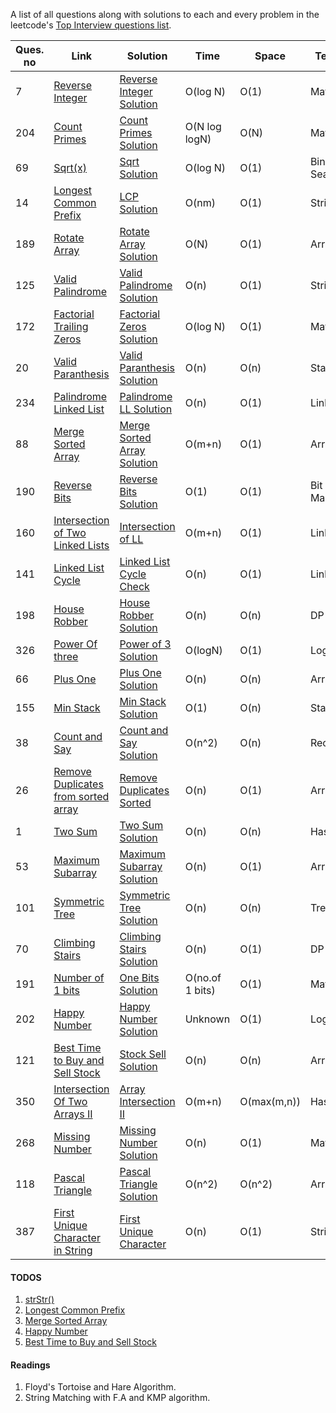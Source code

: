 A list of all questions along with solutions to each and every problem in the leetcode's [Top Interview questions list](https://leetcode.com/problemset/all/?listId=wpwgkgt).

| Ques. no | Link                                                                                                     | Solution                                               | Time            | Space       | Technique        |
| -------- | -------------------------------------------------------------------------------------------------------- | ------------------------------------------------------ | --------------- | ----------- | ---------------- |
| 7        | [Reverse Integer](https://leetcode.com/problems/reverse-integer)                                         | [Reverse Integer Solution](./ReverseInteger.java)      | O(log N)        | O(1)        | Math             |
| 204      | [Count Primes](https://leetcode.com/problems/count-primes)                                               | [Count Primes Solution](./CountPrimes.java)            | O(N log logN)   | O(N)        | Math (Sieve)     |
| 69       | [Sqrt(x)](https://leetcode.com/problems/sqrtx)                                                           | [Sqrt Solution](./Sqrt.java)                           | O(log N)        | O(1)        | Binary Search    |
| 14       | [Longest Common Prefix](https://leetcode.com/problems/longest-common-prefix/)                            | [LCP Solution](./LongestCommonPrefix.java)             | O(nm)           | O(1)        | Strings          |
| 189      | [Rotate Array](https://leetcode.com/problems/rotate-array/)                                              | [Rotate Array Solution](./RotateArray.java)            | O(N)            | O(1)        | Arrays           |
| 125      | [Valid Palindrome](https://leetcode.com/problems/valid-palindrome)                                       | [Valid Palindrome Solution](./ValidPalindrome.java)    | O(n)            | O(1)        | String           |
| 172      | [Factorial Trailing Zeros](https://leetcode.com/problems/factorial-trailing-zeroes)                      | [Factorial Zeros Solution](./FactorialZeros.java)      | O(log N)        | O(1)        | Math             |
| 20       | [Valid Paranthesis](https://leetcode.com/problems/valid-parentheses)                                     | [Valid Paranthesis Solution](./ValidParanthesis.java)  | O(n)            | O(n)        | Stack            |
| 234      | [Palindrome Linked List](https://leetcode.com/problems/palindrome-linked-list)                           | [Palindrome LL Solution](./PalindromeLL.java)          | O(n)            | O(1)        | Linked List      |
| 88       | [Merge Sorted Array](https://leetcode.com/problems/merge-sorted-array)                                   | [Merge Sorted Array Solution](./MergeSortedArray.java) | O(m+n)          | O(1)        | Arrays           |
| 190      | [Reverse Bits](https://leetcode.com/problems/reverse-bits)                                               | [Reverse Bits Solution](./ReverseBits.java)            | O(1)            | O(1)        | Bit Manipulation |
| 160      | [Intersection of Two Linked Lists](https://leetcode.com/problems/intersection-of-two-linked-lists)       | [Intersection of LL](./IntersectLL.java)               | O(m+n)          | O(1)        | Linked List      |
| 141      | [Linked List Cycle](https://leetcode.com/problems/linked-list-cycle)                                     | [Linked List Cycle Check](./LLCycleCheck.java)         | O(n)            | O(1)        | Linked List      |
| 198      | [House Robber](https://leetcode.com/problems/house-robber/)                                              | [House Robber Solution](./HouseRobber.java)            | O(n)            | O(n)        | DP               |
| 326      | [Power Of three](https://leetcode.com/problems/power-of-three)                                           | [Power of 3 Solution](./PowerOf3.java)                 | O(logN)         | O(1)        | Logic            |
| 66       | [Plus One](https://leetcode.com/problems/plus-one)                                                       | [Plus One Solution](./PlusOne.java)                    | O(n)            | O(n)        | Array            |
| 155      | [Min Stack](https://leetcode.com/problems/min-stack)                                                     | [Min Stack Solution](./MinStack.java)                  | O(1)            | O(n)        | Stack            |
| 38       | [Count and Say](https://leetcode.com/problems/count-and-say)                                             | [Count and Say Solution](./CountSay.java)              | O(n^2)          | O(n)        | Recursion        |
| 26       | [Remove Duplicates from sorted array](https://leetcode.com/problems/remove-duplicates-from-sorted-array) | [Remove Duplicates Sorted](./RemoveDuplicates.java)    | O(n)            | O(1)        | Array            |
| 1        | [Two Sum](https://leetcode.com/problems/two-sum)                                                         | [Two Sum Solution](./TwoSum.java)                      | O(n)            | O(n)        | Hashing          |
| 53       | [Maximum Subarray](https://leetcode.com/problems/maximum-subarray)                                       | [Maximum Subarray Solution](./MaxSubarray.java)        | O(n)            | O(1)        | Array            |
| 101      | [Symmetric Tree](https://leetcode.com/problems/symmetric-tree)                                           | [Symmetric Tree Solution](./SymmetricTree.java)        | O(n)            | O(n)        | Trees            |
| 70       | [Climbing Stairs](https://leetcode.com/problems/climbing-stairs)                                         | [Climbing Stairs Solution](./ClimbingStairs.java)      | O(n)            | O(1)        | DP               |
| 191      | [Number of 1 bits](https://leetcode.com/problems/number-of-1-bits)                                       | [One Bits Solution](./OneBits.java)                    | O(no.of 1 bits) | O(1)        | Math             |
| 202      | [Happy Number](https://leetcode.com/problems/happy-number)                                               | [Happy Number Solution](./HappyNumber.java)            | Unknown         | O(1)        | Logic            |
| 121      | [Best Time to Buy and Sell Stock](https://leetcode.com/problems/best-time-to-buy-and-sell-stock/)        | [Stock Sell Solution](./StockSell.java)                | O(n)            | O(n)        | Array            |
| 350      | [Intersection Of Two Arrays II](https://leetcode.com/problems/intersection-of-two-arrays-ii/)            | [Array Intersection II](./ArrayIntersect2.java)        | O(m+n)          | O(max(m,n)) | Hashing          |
| 268      | [Missing Number](https://leetcode.com/problems/missing-number/)                                          | [Missing Number Solution](./MissingNumber.java)        | O(n)            | O(1)        | Math             |
| 118      | [Pascal Triangle](https://leetcode.com/problems/pascals-triangle/)                                       | [Pascal Triangle Solution](./PascalTriangle.java)      | O(n^2)          | O(n^2)      | Array            |
| 387      | [First Unique Character in String](https://leetcode.com/problems/first-unique-character-in-a-string/)    | [First Unique Character](FirstUniqueChar.java)         | O(n)            | O(1)        | String           |

#### TODOS

1. [strStr()](https://leetcode.com/problems/implement-strstr)
2. [Longest Common Prefix](https://leetcode.com/problems/longest-common-prefix)
3. [Merge Sorted Array](https://leetcode.com/problems/merge-sorted-array)
4. [Happy Number](https://leetcode.com/problems/happy-number)
5. [Best Time to Buy and Sell Stock](https://leetcode.com/problems/best-time-to-buy-and-sell-stock/)

#### Readings

1. Floyd's Tortoise and Hare Algorithm.
2. String Matching with F.A and KMP algorithm.
